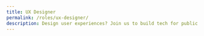 ```yaml
---
title: UX Designer
permalink: /roles/ux-designer/
description: Design user experiences? Join us to build tech for public good!
---
```

